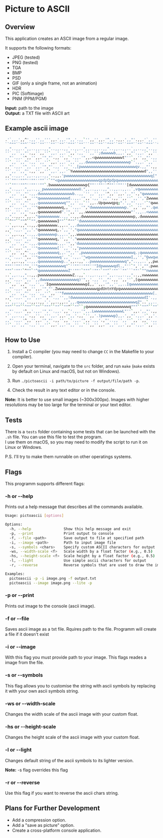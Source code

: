 # Picture to ASCII

## Overview
This application creates an ASCII image from a regular image.

It supports the following formats:
* JPEG (tested)
* PNG (tested)
* TGA
* BMP
* PSD
* GIF (only a single frame, not an animation)
* HDR
* PIC (Softimage)
* PNM (PPM/PGM)

**Input:** path to the image  
**Output:** a TXT file with ASCII art

## Example ascii image
```bash
.'`,,.',,^'.,,'',,''',,.',,.'",,'.,,`'',,'',,.'^,,'.,,.',,"'.,,.'`,,'',,.'","'.,,'',,`'.,,.'",
``^""``""^``""``""```""``""``^""``""```""``""``^""``""``""^``""``^""``""``"""``""``""^``""``^"
,,"..,,..^,,..,,..,,"..,,..,,`..,,..",,..,,..,,^..,,..,,..`,,..,,"..,,..,,'.',,..,,..",,..,,`.
''`,,'',,"'.,,'',,''`,,.',,.'",,'.,,`'',,'';dwwwwwb,,,.',,"'.,,.'`,,'',,.'","'.,,'',,^'.,,.'",
,,"'.,,.'^,,'',,.'","'.,,'',,`'.,,.'",,.<qwwwwwwwwwwwwt"''`,,'',,"'.,,'.,,`'',,'',,.'",,'',,`'
''`,,'',,^'.,,'',,''`,,.',,.'",,'',,.dwwwwwwwwwwwwwwwwwwwp`'.,,.'`,,'',,.'","'.,,'',,^'.,,.'",
,,"'.,,.'^,,'',,.'","'.,,'',,`'.,[pwwwwwwwwwwwwwwwwwwwwwwwwwqv.,,"'.,,'.,,`'',,'',,.'",,'',,`'
''`,,'',,^'.,,'',,''`,,.',,.'`Ywwwwwwwwwwwwwwwwwwwwwwwwwwwwwwwwwd",,'',,.'","'.,,'',,^'.,,.'",
,,"..,,..^,,..,,..,,"..,,.'pwwwwwwwwwwwwwwwwwwwwwwwwwwwwwwwwwwwwwwwq["..,,'.',,..,,..",,..,,`.
''`""''""^''""''""`'`""<qwwwwwwwwwwwwwwwwwwqpdpQpdpqwwwwwwwwwwwwwwwwwwwY.'"""''""''""^''""''""
''`""''""^''""''""`.bwwwwwwwwwwwwwwwwp{""''""''^""''""''[dwwwwwwwwwwwwwwwwq;"`'""''""^''""''""
,,"..,,..^,,..,,_pwwwwwwwwwwwwwwwwU.",,..,,..,,^..,,..,,..`,vqwwwwwwwwwwwwwwwwq.',,..",,..,,`.
''`,,'',,"'.,,.dwwwwwwwwwwwwwwwb..,,`'',,'',,.'^,,'',,.',,"'.,"qwwwwwwwwwwwwwwwp"'',,^'.,,.'",
,,"'.,,.'^,,''"qwwwwwwwwwwwwwd..,,.'",,'.,,'',,^'.,,'',,''`,,'',"Zwwwwwwwwwwwwwq.,,.'",,'',,`'
''`,,'',,^'.,,.qwwwwwwwwwwwq"",,'',,`'',,..Upqwwwqpq;".',,"'.,,.'`"qwwwwwwwwwwwq"'',,^'.,,.'",
,,"'.,,.'^,,''"qwwwwwwwwwwq,,`'.,,.'","dwwwwwwwwwwwwwwwp.'`,,'',,"'.qwwwwwwwwwwq.,,.'^,,'',,`'
''`,,'',,"'.,,.qwwwwwwwwwd".'",,'',,.wwwwwwwwwwwwwwwwwwwww"'.,,..<wwwwwwwwwwwwwq"'',,^'.,,.'",
,,"..,,..^,,.."qwwwwwwwww..,,`..,,.dwwwwwwwwwwwwwwwwwwwwwwwp,.dwwwwwwwwwwwwwwwwq.,,..",,..,,`.
``^""``""^``"".qwwwwwwww}""``^""`'dwwwwwwwwwwwwwwwwwwwwwwwwwwwwwwwwwwwwwwwwwwwwq```""^``""``^"
..`,,..,,^..,,.qwwwwwwww.,,..",,.dwwwwwwwwwwwwwwwwwwwwwwwwwwwwwwwwwwwwwwwwwwwwwq"..,,`..,,..",
,,"'.,,.'^,,'."qwwwwwwwq,.',,`'."qwwwwwwwwwwwwwwwwwwwwwwwwwwwwwwwwwwwwwwwwwwwwwq.,,.'",,..,,`'
..`,,..,,"..,,.qwwwwwwwp.,,..",,.wwwwwwwwwwwwwwwwwwwwwwwwwwwwwwwwwwwwwwwwwwwwwwq"..,,^..,,..",
,,"'.,,.'^,,''"qwwwwwwwq,'',,`'."wwwwwwwwwwwwwwwwwwwwwwwwwwwwwwwwwwwwwwwwwwwwwwq.,,.'",,'',,`'
''`,,'',,^'.,,.qwwwwwwww.,,.'",,'dwwwwwwwwwwwwwwwwwwwwwwwwwwwwwwwwwwwwwwwwwwwwwq"'',,^'.,,.'",
,,"'.,,.'^,,''"qwwwwwwww['',,`'.,"pwwwwwwwwwwwwwwwwwwwwwwwwwwwwwwwwwwwwwwwwwwwwq.,,.'",,'',,`'
''`,,'',,^'.,,.qwwwwwwwwq,,.'",,'',pwwwwwwwwwwwwwwwwwwwwwwwq.;qwwwwwwwwwwwwwwwwq"'',,^'.,,.'",
,,"'.,,.'^,,''"qwwwwwwwwwq',,`'.,,.'"wqwwwwwwwwwwwwwwwwwwwI,,'',^Qwwqwwwwwwwwwwq.,,.'",,'',,`'
..`,,..,,"..,,.qwwwwwwwwwwp..",,..,,`..pwwwwwwwwwwwwwwwq","..,,..`,,pwwwwwwwwwwq"..,,^..,,..",
"""''""''^",''"qwwwwwwwwwwwq"`''""''"""''"Idpwwwwwqdl.,"''`",'',"".pwwwwwwwwwwwq.""''^",'',"`'
"""`'""'`^""`'^qwwwwwwwwwwwwwZ''""'`"""`'""'`""^`'""``""```""'`""nwwwwwwwwwwwwwq.""'`^""''""``
..`,,..,,"..,,.pwwwwwwwwwwwwwwwZ..,,`..,,..,,..^,,..,,..,,"..,,vwwwwwwwwwwwwwwwp"..,,^..,,..",
,,"'.,,.'^,,'',,dwwwwwwwwwwwwwwwwq)'",,'.,,'',,^'.,,'',,''`,[qwwwwwwwwwwwwwwwqZ'',,.'",,'',,`'
''`,,'',,^'.,,'',,'IqwwwwwwwwwwwwwwwwpI,,'',,.'^,,'',,..Iqwwwwwwwwwwwwwwwwq;"'.,,'',,^'.,,.'",
,,"'.,,.'^,,'',,.'","'.ZwwwwwwwwwwwwwwwwwwqpdUntnYdpqwwwwwwwwwwwwwwwwwwY",`'',,'',,.'",,'',,`'
''`,,'',,^'.,,'',,''`,,''"fwwwwwwwwwwwwwwwwwwwwwwwwwwwwwwwwwwwwwwwww[.,,.'","'.,,'',,^'.,,.'",
,,"'.,,.'^,,'',,.'","'.,,'',,!dwwwwwwwwwwwwwwwwwwwwwwwwwwwwwwwwwdI'.,,'.,,`'',,'',,.'",,'',,`'
..`,,..,,"..,,..,,'.',,..,,..",,.qwwwwwwwwwwwwwwwwwwwwwwwwwwqZ"..`,,..,,..",,..,,..,,^..,,..",
""^``""``^""``""``"""``""``""^``""``;qwwwwwwwwwwwwwwwwwwwq"""``""^``""``""```""``""``^""``""^`
,,"'.,,.'^,,'.,,.'","'.,,.',,`'.,,.'",,.LwwwwwwwwwwwwwL"''`,,.',,"'.,,'.,,''',,'',,.'^,,..,,`'
.'`,,..,,"'.,,'',,''',,.',,.'",,'.,,`'',,'.)pwwwwwp},,.',,"'.,,.'`,,'.,,.'","'.,,.',,^'.,,.'",
,,"'.,,.'^,,'',,.'","'.,,'',,`'.,,.'",,'.,,'.,"'..,,'',,''`,,'',,"'.,,'.,,`'',,'',,.'",,'',,`'
''`,,'',,^'.,,'',,''`,,.',,.'",,'',,`'',,'',,.'^,,'',,.',,"'.,,.'`,,'',,.'","'.,,'',,^'.,,.'",
```

## How to Use
1. Install a C compiler (you may need to change `CC` in the Makefile to your compiler).

2. Open your terminal, navigate to the `src` folder, and run `make` (`make` exists by default on Linux and macOS, but not on Windows).

3. Run `./pictoascii -i path/to/picture -f output/file/path -p`.

4. Check the result in any text editor or in the console.

**Note:** It is better to use small images (~300x300px). Images with higher resolutions may be too large for the terminal or your text editor.

## Tests
There is a `tests` folder containing some tests that can be launched with the `.sh` file. You can use this file to test the program.  
I use them on macOS, so you may need to modify the script to run it on Linux or Windows.

P.S. I'll try to make them runnable on other operatings systems.

## Flags

This programm supports different flags:

### -h or --help
Prints out a help message that describes all the commands available.

```bash
Usage: pictoascii [options]

Options:
  -h, --help               Show this help message and exit
  -p, --print              Print output to console
  -f, --file <path>        Save output to file at specified path
  -i, --image <path>       Path to input image file
  -s, --symbols <chars>    Specify custom ASCII characters for output
  -ws, --width-scale <f>   Scale width by a float factor (e.g., 0.5)
  -hs, --height-scale <f>  Scale height by a float factor (e.g., 0.5)
  -l, --light              Use simple ascii characters for output
  -r, --reverse            Reverse symbols that are used to draw the image

Examples:
  pictoascii -p -i image.png -f output.txt
  pictoascii --image image.png --lite -p
```

### -p or --print
Prints out image to the console (ascii image).

### -f or --file
Saves ascii image as a txt file.
Rquires path to the file. Programm will create a file if it doesn't exist

### -i or --image
With this flag you must provide path to your image. This flags reades a image from the file.

### -s or --symbols
This flag allows you to customise the string with ascii symbols by replacing it with your own ascii symbols string.

### -ws or --width-scale
Changes the width scale of the ascii image with your custom float.

### -hs or --height-scale
Changes the height scale of the ascii image with your custom float.

### -l or --light
Changes default string of the ascii symbols to its lighter version.

**Note:** -s flag overrides this flag

### -r or --reverse
Use this flag if you want to reverse the ascii chars string.

## Plans for Further Development
* Add a compression option.  
* Add a "save as picture" option.  
* Create a cross-platform console application.
